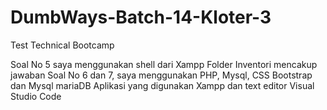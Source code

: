 # DumbWays-Batch-14-Kloter-3
Test Technical Bootcamp

Soal No 5 saya menggunakan shell dari Xampp
Folder Inventori mencakup jawaban Soal No 6 dan 7, saya menggunakan PHP, Mysql, CSS Bootstrap dan Mysql mariaDB
Aplikasi yang digunakan Xampp dan text editor Visual Studio Code 
